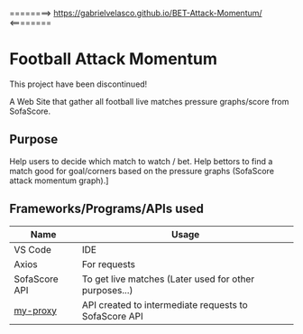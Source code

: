 ========>  https://gabrielvelasco.github.io/BET-Attack-Momentum/ <========

# Football Attack Momentum
This project have been discontinued!

A Web Site that gather all football live matches pressure graphs/score from SofaScore.

## Purpose
Help users to decide which match to watch / bet.
Help bettors to find a match good for goal/corners based on the pressure graphs (SofaScore attack momentum graph).]

## Frameworks/Programs/APIs used

| Name                                             | Usage                                                        |
| ------------------------------------------------ | ------------------------------------------------------------ |
| VS Code | IDE |
| Axios   | For requests |
| SofaScore API | To get live matches (Later used for other purposes...) |
| [my-proxy](https://github.com/GabrielVelasco/my-proxy) | API created to intermediate requests to SofaScore API |
